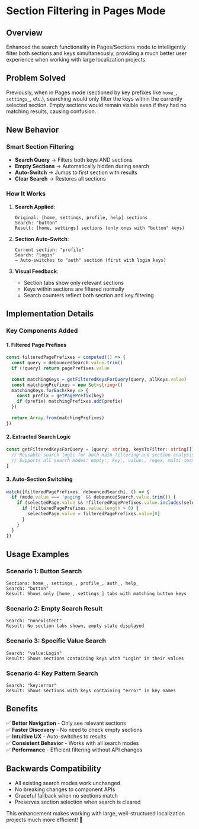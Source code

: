 # Section Filtering in Pages Mode

## Overview
Enhanced the search functionality in Pages/Sections mode to intelligently filter both sections and keys simultaneously, providing a much better user experience when working with large localization projects.

## Problem Solved
Previously, when in Pages mode (sectioned by key prefixes like `home_`, `settings_`, etc.), searching would only filter the keys within the currently selected section. Empty sections would remain visible even if they had no matching results, causing confusion.

## New Behavior

### **Smart Section Filtering**
- **Search Query** → Filters both keys AND sections
- **Empty Sections** → Automatically hidden during search
- **Auto-Switch** → Jumps to first section with results
- **Clear Search** → Restores all sections

### **How It Works**

1. **Search Applied**:
   ```
   Original: [home, settings, profile, help] sections
   Search: "button"
   Result: [home, settings] sections (only ones with "button" keys)
   ```

2. **Section Auto-Switch**:
   ```
   Current section: "profile"
   Search: "login" 
   → Auto-switches to "auth" section (first with login keys)
   ```

3. **Visual Feedback**:
   - Section tabs show only relevant sections
   - Keys within sections are filtered normally
   - Search counters reflect both section and key filtering

## Implementation Details

### **Key Components Added**

#### 1. Filtered Page Prefixes
```typescript
const filteredPagePrefixes = computed(() => {
  const query = debouncedSearch.value.trim()
  if (!query) return pagePrefixes.value
  
  const matchingKeys = getFilteredKeysForQuery(query, allKeys.value)
  const matchingPrefixes = new Set<string>()
  matchingKeys.forEach(key => {
    const prefix = getPagePrefix(key)
    if (prefix) matchingPrefixes.add(prefix)
  })
  
  return Array.from(matchingPrefixes)
})
```

#### 2. Extracted Search Logic
```typescript
const getFilteredKeysForQuery = (query: string, keysToFilter: string[]) => {
  // Reusable search logic for both main filtering and section analysis
  // Supports all search modes: empty:, key:, value:, regex, multi-term
}
```

#### 3. Auto-Section Switching
```typescript
watch([filteredPagePrefixes, debouncedSearch], () => {
  if (mode.value === 'paging' && debouncedSearch.value.trim()) {
    if (selectedPage.value && !filteredPagePrefixes.value.includes(selectedPage.value)) {
      if (filteredPagePrefixes.value.length > 0) {
        selectedPage.value = filteredPagePrefixes.value[0]
      }
    }
  }
})
```

## Usage Examples

### **Scenario 1: Button Search**
```
Sections: home_, settings_, profile_, auth_, help_
Search: "button"
Result: Shows only [home_, settings_] tabs with matching button keys
```

### **Scenario 2: Empty Search Result**
```
Search: "nonexistent"
Result: No section tabs shown, empty state displayed
```

### **Scenario 3: Specific Value Search**
```
Search: "value:Login"
Result: Shows sections containing keys with "Login" in their values
```

### **Scenario 4: Key Pattern Search**
```
Search: "key:error"
Result: Shows sections with keys containing "error" in key names
```

## Benefits

✅ **Better Navigation** - Only see relevant sections  
✅ **Faster Discovery** - No need to check empty sections  
✅ **Intuitive UX** - Auto-switches to results  
✅ **Consistent Behavior** - Works with all search modes  
✅ **Performance** - Efficient filtering without API changes  

## Backwards Compatibility

- All existing search modes work unchanged
- No breaking changes to component APIs
- Graceful fallback when no sections match
- Preserves section selection when search is cleared

This enhancement makes working with large, well-structured localization projects much more efficient! 🎯